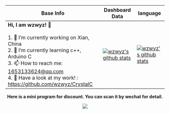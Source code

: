 |Base Info|Dashboard Data|language|
|----------------------------------------------------------------------|----------------------------------------------------------------------|-----------------------------------------------------------|
| __Hi, I am wzwyz! 👋__<br/><br/>1. 🔭 I’m currently working on Xian, China<br/>2. 🌱 I’m currently learning c++, Arduino C<br/>3. 📫 How to reach me: 1653133624@qq.com<br/>4. 💬 Have a look at my work! : https://github.com/wzwyz/CrystalC | [![wzwyz's github stats](https://github-readme-stats.vercel.app/api?username=wzwyz&show_icons=true&theme=dracula)](https://github-readme-stats.vercel.app/api?username=wzwyz&show_icons=true&theme=dracula) | [![wzwyz's github stats](https://github-readme-stats.vercel.app/api/top-langs/?username=wzwyz&layout=donut-vertical)](https://github-readme-stats.vercel.app/api/top-langs/?username=wzwyz&layout=donut-vertical) |
<div align=center><b>Here is a mini program for discount. You can scan it by wechat for detail.</b></div>

<p align="center">
  <img src="./qr.jpg" />
</p>
